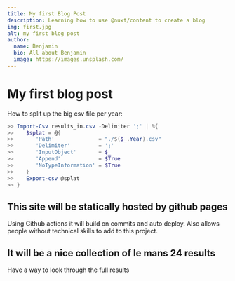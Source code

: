 ```yaml
---
title: My first Blog Post
description: Learning how to use @nuxt/content to create a blog
img: first.jpg
alt: my first blog post
author:
  name: Benjamin
  bio: All about Benjamin
  image: https://images.unsplash.com/
---
```


# My first blog post

How to split up the big csv file per year:
```powershell 
>> Import-Csv results_in.csv -Delimiter ';' | %{
>>    $splat = @{
>>       'Path'              = "./$($_.Year).csv"
>>       'Delimiter'         = ';'
>>       'InputObject'       = $_
>>       'Append'            = $True
>>       'NoTypeInformation' = $True
>>    }
>>    Export-csv @splat
>> }
```

## This site will be statically hosted by github pages

Using Github actions it will build on commits and auto deploy. Also allows people without technical skills to add to this project.

## It will be a nice collection of le mans 24 results

Have a way to look through the full results

